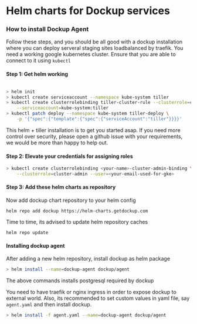 # Helm charts for Dockup services

### How to install Dockup Agent

Follow these steps, and you should be all good with a dockup installation
where you can deploy serveral staging sites loadbalanced by traefik. You
need a working google kubernetes cluster. Ensure that you are able to
connect to it using `kubectl`

#### Step 1: Get helm working

~~~sh

> helm init
> kubectl create serviceaccount --namespace kube-system tiller
> kubectl create clusterrolebinding tiller-cluster-rule --clusterrole=cluster-admin \
    --serviceaccount=kube-system:tiller
> kubectl patch deploy --namespace kube-system tiller-deploy \
    -p '{"spec":{"template":{"spec":{"serviceAccount":"tiller"}}}}'
~~~

This helm + tiller installation is to get you started asap. If you need
more control over security, please open a github issue with your
requirements, we would be more than happy to help out.

#### Step 2: Elevate your credentials for assigning roles

~~~sh
> kubectl create clusterrolebinding <your-name>-cluster-admin-binding \
    --clusterrole=cluster-admin --user=<your-email-used-for-gke>
~~~


#### Step 3: Add these helm charts as repository

Now add dockup chart repository to your helm config

~~~
helm repo add dockup https://helm-charts.getdockup.com
~~~

Time to time, its advised to update helm repository caches

~~~
helm repo update
~~~


#### Installing dockup agent

After adding a new helm repository, install dockup as helm package

~~~sh
> helm install --name=dockup-agent dockup/agent
~~~

The above commands installs postgresql required by dockup

You need to have traefik or nginx ingress in order to expose dockup to
external world. Also, its recommended to set custom values in yaml
file, say `agent.yaml` and then install dockup.

~~~sh
> helm install -f agent.yaml --name=dockup-agent dockup/agent
~~~
